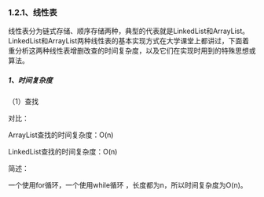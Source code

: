 ### 1.2.1、线性表

线性表分为链式存储、顺序存储两种，典型的代表就是LinkedList和ArrayList。LinkedList和ArrayList两种线性表的基本实现方式在大学课堂上都讲过，下面着重分析这两种线性表增删改查的时间复杂度，以及它们在实现时用到的特殊思想或算法。

##### 1、时间复杂度

（1）查找

对比：

ArrayList查找的时间复杂度：O\(n\)

LinkedList查找的时间复杂度：O\(n\)

简述：

一个使用for循环，一个使用while循环 ，长度都为n，所以时间复杂度为O\(n\)。



